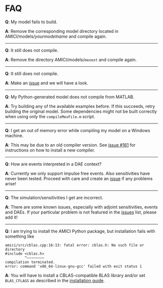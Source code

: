 # FAQ

__Q__: My model fails to build.

__A__: Remove the corresponding model directory located in AMICI/models/*yourmodelname* and compile again.

---

__Q__: It still does not compile.

__A__: Remove the directory AMICI/models/`mexext` and compile again.

---

__Q__: It still does not compile.

__A__: Make an [issue](https://github.com/ICB-DCM/AMICI/issues) and we will have a look.

---

__Q__: My Python-generated model does not compile from MATLAB.

__A__: Try building any of the available examples before. If this succeeds, 
retry building the original model. Some dependencies might not be built 
correctly when using only the `compileMexFile.m` script. 

---

__Q__: I get an out of memory error while compiling my model on a Windows machine.

__A__: This may be due to an old compiler version. See [issue #161](https://github.com/ICB-DCM/AMICI/issues/161) for instructions on how to install a new compiler.

---

__Q__: How are events interpreted in a DAE context?

__A__: Currently we only support impulse free events. Also sensitivities have never been tested. Proceed with care and create an [issue](https://github.com/ICB-DCM/AMICI/issues) if any problems arise!

---

__Q__: The simulation/sensitivities I get are incorrect.

__A__: There are some known issues, especially with adjoint sensitivities, events and DAEs. If your particular problem is not featured in the [issues](https://github.com/ICB-DCM/AMICI/issues) list, please add it!

---

__Q__: I am trying to install the AMICI Python package, but installation fails
with something like

    amici/src/cblas.cpp:16:13: fatal error: cblas.h: No such file or directory
    #include <cblas.h>
             ^~~~~~~~~
    compilation terminated.
    error: command 'x86_64-linux-gnu-gcc' failed with exit status 1

__A__: You will have to install a CBLAS-compatible BLAS library and/or set
`BLAS_CFLAGS` as described in the [installation guide](INSTALL.md).

